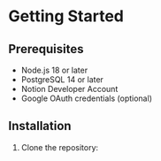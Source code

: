 # Getting Started

## Prerequisites

- Node.js 18 or later
- PostgreSQL 14 or later
- Notion Developer Account
- Google OAuth credentials (optional)

## Installation

1. Clone the repository: 